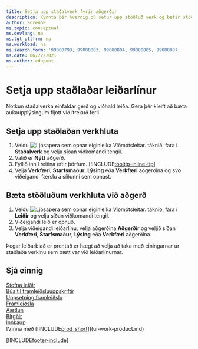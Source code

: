 ```yaml
---
title: Setja upp staðalverk fyrir aðgerðir
description: Kynntu þér hvernig þú setur upp stöðluð verk og bætir stöðluðum verkum við rekstur til að einfalda viðhald á leiðum.
author: SorenGP
ms.topic: conceptual
ms.devlang: na
ms.tgt_pltfrm: na
ms.workload: na
ms.search.form: '99000799, 99000803, 99000804, 99000805, 99000807'
ms.date: 06/22/2021
ms.author: edupont
---
```

# <a name="set-up-standard-routing-lines"></a><a name="set-up-standard-routing-lines"></a>Setja upp staðlaðar leiðarlínur

Notkun staðalverka einfaldar gerð og viðhald leiða. Gera þér kleift að bæta aukaupplýsingum fljótt við ítrekuð ferli.

## <a name="to-set-up-a-standard-task"></a><a name="to-set-up-a-standard-task"></a>Setja upp staðlaðan verkhluta

1. Veldu ![Ljósapera sem opnar eiginleika Viðmótsleitar.](media/ui-search/search_small.png "Segðu mér hvað þú vilt gera") táknið, fara í **Staðalverk** og velja síðan viðkomandi tengil.
2. Valið er **Nýtt** aðgerð.
3. Fyllið inn í reitina eftir þörfum. [!INCLUDE[tooltip-inline-tip](includes/tooltip-inline-tip_md.md)]
4. Velja **Verkfæri**, **Starfsmaður**, **Lýsing** eða **Verkfæri** aðgerðina og svo viðeigandi færslu á síðunni sem opnast.

## <a name="to-add-a-standard-task-to-an-operation"></a><a name="to-add-a-standard-task-to-an-operation"></a>Bæta stöðluðum verkhluta við aðgerð

1. Veldu ![Ljósapera sem opnar eiginleika Viðmótsleitar.](media/ui-search/search_small.png "Segðu mér hvað þú vilt gera") táknið, fara í **Leiðir** og velja síðan viðkomandi tengil.
2. Viðeigandi leið er opnuð.
3. Velja viðeigandi leiðarlínu, velja aðgerðina **Aðgerðir** og veljið síðan **Verkfæri**, **Starfsmaður**, **Lýsing** eða **Verkfæri** aðgerðina.

Þegar leiðarblað er prentað er hægt að velja að taka með einingarnar úr staðlaða verkinu sem bætt var við leiðarlínurnar.

## <a name="see-also"></a><a name="see-also"></a>Sjá einnig

[Stofna leiðir](production-how-to-create-routings.md)  
[Búa til framleiðsluuppskriftir](production-how-to-create-production-boms.md)  
[Uppsetning framleiðslu](production-configure-production-processes.md)  
[Framleiðsla](production-manage-manufacturing.md)  
[Áætlun](production-planning.md)  
[Birgðir](inventory-manage-inventory.md)  
[Innkaup](purchasing-manage-purchasing.md)  
[Vinna með [!INCLUDE[prod_short](includes/prod_short.md)]](ui-work-product.md)  


[!INCLUDE[footer-include](includes/footer-banner.md)]
